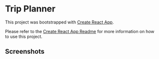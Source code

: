 # Trip Planner

This project was bootstrapped with [Create React App](https://github.com/facebook/create-react-app).

Please refer to the [Create React App Readme](./CreateReactApp.md) for more information on how to use this project.

## Screenshots
